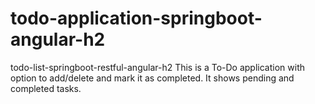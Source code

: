 # todo-application-springboot-angular-h2
todo-list-springboot-restful-angular-h2 This is a To-Do application with option to add/delete and mark it as completed. It shows pending and completed tasks.
